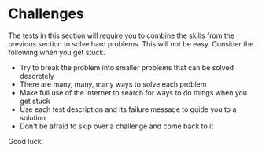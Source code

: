 # Challenges

The tests in this section will require you to combine the skills from the previous section to solve hard problems. This will not be easy. Consider the following when you get stuck.

- Try to break the problem into smaller problems that can be solved descretely
- There are many, many, many ways to solve each problem
- Make full use of the internet to search for ways to do things when you get stuck
- Use each test description and its failure message to guide you to a solution
- Don't be afraid to skip over a challenge and come back to it

Good luck.